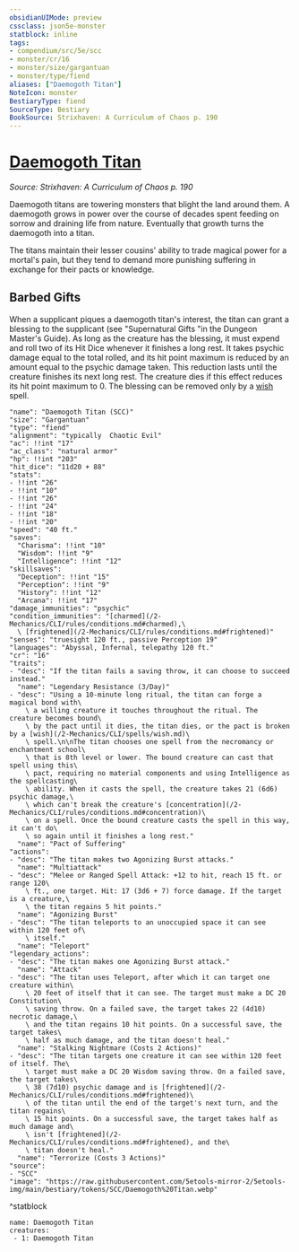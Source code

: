 ```yaml
---
obsidianUIMode: preview
cssclass: json5e-monster
statblock: inline
tags:
- compendium/src/5e/scc
- monster/cr/16
- monster/size/gargantuan
- monster/type/fiend
aliases: ["Daemogoth Titan"]
NoteIcon: monster
BestiaryType: fiend
SourceType: Bestiary
BookSource: Strixhaven: A Curriculum of Chaos p. 190
---
```

# [Daemogoth Titan](2-Mechanics\CLI\bestiary\fiend/daemogoth-titan-scc.md)
*Source: Strixhaven: A Curriculum of Chaos p. 190*  

Daemogoth titans are towering monsters that blight the land around them. A daemogoth grows in power over the course of decades spent feeding on sorrow and draining life from nature. Eventually that growth turns the daemogoth into a titan.

The titans maintain their lesser cousins' ability to trade magical power for a mortal's pain, but they tend to demand more punishing suffering in exchange for their pacts or knowledge.

## Barbed Gifts

When a supplicant piques a daemogoth titan's interest, the titan can grant a blessing to the supplicant (see "Supernatural Gifts "in the Dungeon Master's Guide). As long as the creature has the blessing, it must expend and roll two of its Hit Dice whenever it finishes a long rest. It takes psychic damage equal to the total rolled, and its hit point maximum is reduced by an amount equal to the psychic damage taken. This reduction lasts until the creature finishes its next long rest. The creature dies if this effect reduces its hit point maximum to 0. The blessing can be removed only by a [wish](/2-Mechanics/CLI/spells/wish.md) spell.

```statblock
"name": "Daemogoth Titan (SCC)"
"size": "Gargantuan"
"type": "fiend"
"alignment": "typically  Chaotic Evil"
"ac": !!int "17"
"ac_class": "natural armor"
"hp": !!int "203"
"hit_dice": "11d20 + 88"
"stats":
- !!int "26"
- !!int "10"
- !!int "26"
- !!int "24"
- !!int "18"
- !!int "20"
"speed": "40 ft."
"saves":
  "Charisma": !!int "10"
  "Wisdom": !!int "9"
  "Intelligence": !!int "12"
"skillsaves":
  "Deception": !!int "15"
  "Perception": !!int "9"
  "History": !!int "12"
  "Arcana": !!int "17"
"damage_immunities": "psychic"
"condition_immunities": "[charmed](/2-Mechanics/CLI/rules/conditions.md#charmed),\
  \ [frightened](/2-Mechanics/CLI/rules/conditions.md#frightened)"
"senses": "truesight 120 ft., passive Perception 19"
"languages": "Abyssal, Infernal, telepathy 120 ft."
"cr": "16"
"traits":
- "desc": "If the titan fails a saving throw, it can choose to succeed instead."
  "name": "Legendary Resistance (3/Day)"
- "desc": "Using a 10-minute long ritual, the titan can forge a magical bond with\
    \ a willing creature it touches throughout the ritual. The creature becomes bound\
    \ by the pact until it dies, the titan dies, or the pact is broken by a [wish](/2-Mechanics/CLI/spells/wish.md)\
    \ spell.\n\nThe titan chooses one spell from the necromancy or enchantment school\
    \ that is 8th level or lower. The bound creature can cast that spell using this\
    \ pact, requiring no material components and using Intelligence as the spellcasting\
    \ ability. When it casts the spell, the creature takes 21 (6d6) psychic damage,\
    \ which can't break the creature's [concentration](/2-Mechanics/CLI/rules/conditions.md#concentration)\
    \ on a spell. Once the bound creature casts the spell in this way, it can't do\
    \ so again until it finishes a long rest."
  "name": "Pact of Suffering"
"actions":
- "desc": "The titan makes two Agonizing Burst attacks."
  "name": "Multiattack"
- "desc": "Melee or Ranged Spell Attack: +12 to hit, reach 15 ft. or range 120\
    \ ft., one target. Hit: 17 (3d6 + 7) force damage. If the target is a creature,\
    \ the titan regains 5 hit points."
  "name": "Agonizing Burst"
- "desc": "The titan teleports to an unoccupied space it can see within 120 feet of\
    \ itself."
  "name": "Teleport"
"legendary_actions":
- "desc": "The titan makes one Agonizing Burst attack."
  "name": "Attack"
- "desc": "The titan uses Teleport, after which it can target one creature within\
    \ 20 feet of itself that it can see. The target must make a DC 20 Constitution\
    \ saving throw. On a failed save, the target takes 22 (4d10) necrotic damage,\
    \ and the titan regains 10 hit points. On a successful save, the target takes\
    \ half as much damage, and the titan doesn't heal."
  "name": "Stalking Nightmare (Costs 2 Actions)"
- "desc": "The titan targets one creature it can see within 120 feet of itself. The\
    \ target must make a DC 20 Wisdom saving throw. On a failed save, the target takes\
    \ 38 (7d10) psychic damage and is [frightened](/2-Mechanics/CLI/rules/conditions.md#frightened)\
    \ of the titan until the end of the target's next turn, and the titan regains\
    \ 15 hit points. On a successful save, the target takes half as much damage and\
    \ isn't [frightened](/2-Mechanics/CLI/rules/conditions.md#frightened), and the\
    \ titan doesn't heal."
  "name": "Terrorize (Costs 3 Actions)"
"source":
- "SCC"
"image": "https://raw.githubusercontent.com/5etools-mirror-2/5etools-img/main/bestiary/tokens/SCC/Daemogoth%20Titan.webp"
```
^statblock

```encounter-table
name: Daemogoth Titan
creatures:
 - 1: Daemogoth Titan
```